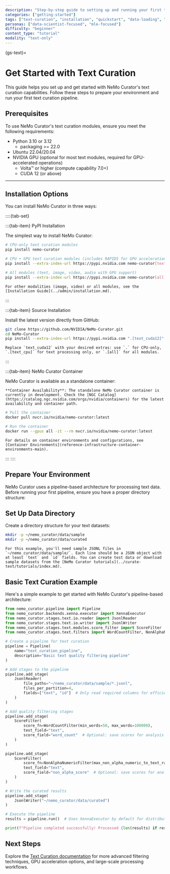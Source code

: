 ```yaml
---
description: "Step-by-step guide to setting up and running your first text curation pipeline with NeMo Curator"
categories: ["getting-started"]
tags: ["text-curation", "installation", "quickstart", "data-loading", "quality-filtering", "python-api"]
personas: ["data-scientist-focused", "mle-focused"]
difficulty: "beginner"
content_type: "tutorial"
modality: "text-only"
---
```


(gs-text)=

# Get Started with Text Curation

This guide helps you set up and get started with NeMo Curator's text curation capabilities. Follow these steps to prepare your environment and run your first text curation pipeline.

## Prerequisites

To use NeMo Curator's text curation modules, ensure you meet the following requirements:

* Python 3.10 or 3.12
  * packaging >= 22.0
* Ubuntu 22.04/20.04
* NVIDIA GPU (optional for most text modules, required for GPU-accelerated operations)
  * Volta™ or higher (compute capability 7.0+)
  * CUDA 12 (or above)

---

## Installation Options

You can install NeMo Curator in three ways:

::::{tab-set}

:::{tab-item} PyPI Installation

The simplest way to install NeMo Curator:

```bash
# CPU-only text curation modules
pip install nemo-curator

# CPU + GPU text curation modules (includes RAPIDS for GPU acceleration)
pip install --extra-index-url https://pypi.nvidia.com nemo-curator[text_cuda12]

# All modules (text, image, video, audio with GPU support)
pip install --extra-index-url https://pypi.nvidia.com nemo-curator[all]
```

```{note}
For other modalities (image, video) or all modules, see the [Installation Guide](../admin/installation.md).
```

:::

:::{tab-item} Source Installation

Install the latest version directly from GitHub:

```bash
git clone https://github.com/NVIDIA/NeMo-Curator.git
cd NeMo-Curator
pip install --extra-index-url https://pypi.nvidia.com ".[text_cuda12]"
```

```{note}
Replace `text_cuda12` with your desired extras: use `.` for CPU-only, `.[text_cpu]` for text processing only, or `.[all]` for all modules.
```

:::

:::{tab-item} NeMo Curator Container

NeMo Curator is available as a standalone container:

```{warning}
**Container Availability**: The standalone NeMo Curator container is currently in development. Check the [NGC Catalog](https://catalog.ngc.nvidia.com/orgs/nvidia/containers) for the latest availability and container path.
```

```bash
# Pull the container
docker pull nvcr.io/nvidia/nemo-curator:latest

# Run the container
docker run --gpus all -it --rm nvcr.io/nvidia/nemo-curator:latest
```

```{seealso}
For details on container environments and configurations, see [Container Environments](reference-infrastructure-container-environments-main).
```

:::
::::

## Prepare Your Environment

NeMo Curator uses a pipeline-based architecture for processing text data. Before running your first pipeline, ensure you have a proper directory structure:

## Set Up Data Directory

Create a directory structure for your text datasets:

```bash
mkdir -p ~/nemo_curator/data/sample
mkdir -p ~/nemo_curator/data/curated
```

```{note}
For this example, you'll need sample JSONL files in `~/nemo_curator/data/sample/`. Each line should be a JSON object with at least `text` and `id` fields. You can create test data or download sample datasets from the [NeMo Curator tutorials](../curate-text/tutorials/index.md).
```

## Basic Text Curation Example

Here's a simple example to get started with NeMo Curator's pipeline-based architecture:

```python
from nemo_curator.pipeline import Pipeline
from nemo_curator.backends.xenna.executor import XennaExecutor
from nemo_curator.stages.text.io.reader import JsonlReader
from nemo_curator.stages.text.io.writer import JsonlWriter
from nemo_curator.stages.text.modules.score_filter import ScoreFilter
from nemo_curator.stages.text.filters import WordCountFilter, NonAlphaNumericFilter

# Create a pipeline for text curation
pipeline = Pipeline(
    name="text_curation_pipeline",
    description="Basic text quality filtering pipeline"
)

# Add stages to the pipeline
pipeline.add_stage(
    JsonlReader(
        file_paths="~/nemo_curator/data/sample/*.jsonl",
        files_per_partition=4,
        fields=["text", "id"]  # Only read required columns for efficiency
    )
)

# Add quality filtering stages
pipeline.add_stage(
    ScoreFilter(
        score_fn=WordCountFilter(min_words=50, max_words=100000),
        text_field="text",
        score_field="word_count"  # Optional: save scores for analysis
    )
)

pipeline.add_stage(
    ScoreFilter(
        score_fn=NonAlphaNumericFilter(max_non_alpha_numeric_to_text_ratio=0.25),
        text_field="text",
        score_field="non_alpha_score"  # Optional: save scores for analysis
    )
)

# Write the curated results
pipeline.add_stage(
    JsonlWriter("~/nemo_curator/data/curated")
)

# Execute the pipeline
results = pipeline.run()  # Uses XennaExecutor by default for distributed processing

print(f"Pipeline completed successfully! Processed {len(results) if results else 0} tasks.")
```

## Next Steps

Explore the [Text Curation documentation](text-overview) for more advanced filtering techniques, GPU acceleration options, and large-scale processing workflows.
